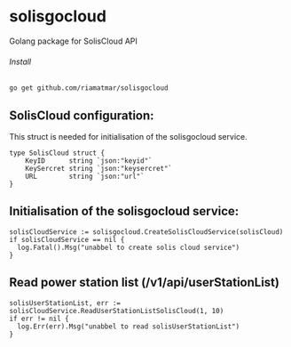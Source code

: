 # solisgocloud
Golang package for SolisCloud API

###### Install
`go get github.com/riamatmar/solisgocloud`

## SolisCloud configuration:
This struct is needed for initialisation of the solisgocloud service.
``` golang
type SolisCloud struct {
	KeyID      string `json:"keyid"`
	KeySercret string `json:"keysercret"`
	URL        string `json:"url"`
}
```
## Initialisation of the solisgocloud service:
``` golang
solisCloudService := solisgocloud.CreateSolisCloudService(solisCloud)
if solisCloudService == nil {
  log.Fatal().Msg("unabbel to create solis cloud service")
}
```
## Read power station list (/v1/api/userStationList)
``` golang
solisUserStationList, err := solisCloudService.ReadUserStationListSolisCloud(1, 10)
if err != nil {
  log.Err(err).Msg("unabbel to read solisUserStationList")
}
```
